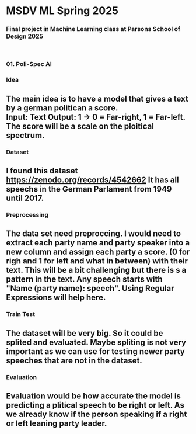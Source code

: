 # MSDV ML Spring 2025 
### Final project in Machine Learning class at Parsons School of Design 2025 
<br>


### 01. Poli-Spec AI

### Idea 
The main idea is to have a model that gives a text by a german politican a score. <br> 
Input: Text 
Output: 1 -> 0 = Far-right, 1 = Far-left. 
The score will be a scale on the ploitical spectrum. 
----
### Dataset
I found this dataset https://zenodo.org/records/4542662
It has all speechs in the German Parlament from 1949 until 2017.
----
### Preprocessing 
The data set need preproccing. I would need to extract each party name and party speaker into a new column and assign each party a score. (0 for righ and 1 for left and what in between) with their text. 
This will be a bit challenging but there is s a pattern in the text. Any speech starts with "Name (party name): speech". Using Regular Expressions will help here. 
----
### Train Test 
The dataset will be very big. So it could be splited and evaluated. 
Maybe spliting is not very important as we can use for testing newer party speeches that are not in the dataset. 
----
### Evaluation 
Evaluation would be how accurate the model is predicting a plitical speech to be right or left. As we already know if the person speaking if a right or left leaning party leader. 
----
